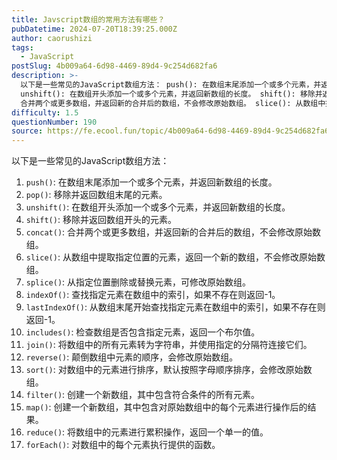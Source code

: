 ```yaml
---
title: Javscript数组的常用方法有哪些？
pubDatetime: 2024-07-20T18:39:25.000Z
author: caorushizi
tags:
  - JavaScript
postSlug: 4b009a64-6d98-4469-89d4-9c254d682fa6
description: >-
  以下是一些常见的JavaScript数组方法： push(): 在数组末尾添加一个或多个元素，并返回新数组的长度。 pop(): 移除并返回数组末尾的元素。
  unshift(): 在数组开头添加一个或多个元素，并返回新数组的长度。 shift(): 移除并返回数组开头的元素。 concat():
  合并两个或更多数组，并返回新的合并后的数组，不会修改原始数组。 slice(): 从数组中提取指定位置
difficulty: 1.5
questionNumber: 190
source: https://fe.ecool.fun/topic/4b009a64-6d98-4469-89d4-9c254d682fa6
---
```


以下是一些常见的JavaScript数组方法：

1. `push()`: 在数组末尾添加一个或多个元素，并返回新数组的长度。
2. `pop()`: 移除并返回数组末尾的元素。
3. `unshift()`: 在数组开头添加一个或多个元素，并返回新数组的长度。
4. `shift()`: 移除并返回数组开头的元素。
5. `concat()`: 合并两个或更多数组，并返回新的合并后的数组，不会修改原始数组。
6. `slice()`: 从数组中提取指定位置的元素，返回一个新的数组，不会修改原始数组。
7. `splice()`: 从指定位置删除或替换元素，可修改原始数组。
8. `indexOf()`: 查找指定元素在数组中的索引，如果不存在则返回-1。
9. `lastIndexOf()`: 从数组末尾开始查找指定元素在数组中的索引，如果不存在则返回-1。
10. `includes()`: 检查数组是否包含指定元素，返回一个布尔值。
11. `join()`: 将数组中的所有元素转为字符串，并使用指定的分隔符连接它们。
12. `reverse()`: 颠倒数组中元素的顺序，会修改原始数组。
13. `sort()`: 对数组中的元素进行排序，默认按照字母顺序排序，会修改原始数组。
14. `filter()`: 创建一个新数组，其中包含符合条件的所有元素。
15. `map()`: 创建一个新数组，其中包含对原始数组中的每个元素进行操作后的结果。
16. `reduce()`: 将数组中的元素进行累积操作，返回一个单一的值。
17. `forEach()`: 对数组中的每个元素执行提供的函数。
